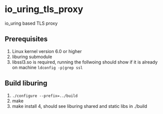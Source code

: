 # io_uring_tls_proxy
io_uring based TLS proxy

## Prerequisites
1. Linux kernel version 6.0 or higher
2. liburing submodule 
3. libssl3.so is required, running the follwoing should show if it is already on machine `ldconfig -p|grep ssl`

## Build liburing
1. `./configure --prefix=../build`
2. make
3. make install
4, should see liburing shared and static libs in ./build 
